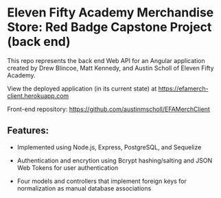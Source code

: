 # Eleven Fifty Academy Merchandise Store: Red Badge Capstone Project (back end)
This repo represents the back end Web API for an Angular application created by Drew Blincoe, Matt Kennedy, and Austin Scholl of Eleven Fifty Academy.

View the deployed application (in its current state) at https://efamerch-client.herokuapp.com

Front-end repository: https://github.com/austinmscholl/EFAMerchClient

## Features:
* Implemented using Node.js, Express, PostgreSQL, and Sequelize

* Authentication and encrytion using Bcrypt hashing/salting and JSON Web Tokens for user authentication

* Four models and controllers that implement foreign keys for normalization as manual database associations
